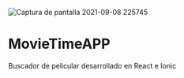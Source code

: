 ![Captura de pantalla 2021-09-08 225745](https://user-images.githubusercontent.com/44885834/132609519-d1e3987b-c943-4ce4-b2dc-4f5879b3af41.jpg)
# MovieTimeAPP
Buscador de pelicular  desarrollado en React e Ionic
